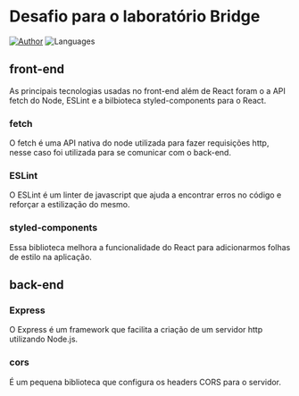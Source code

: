 # Desafio para o laboratório Bridge

<a href="https://github.com/Jackzinho" target="_blank">![Author](https://img.shields.io/badge/author-Jacks-982da6?style=flat-square)</a>
![Languages](https://img.shields.io/github/languages/count/Jackzinho/desafio-lab-bridge?color=982da6&style=flat-square)

## front-end

As principais tecnologias usadas no front-end além de React foram o a API fetch do Node, ESLint e a bilbioteca styled-components para o React.

### **fetch**
O fetch é uma API nativa do node utilizada para fazer requisições http, nesse caso foi utilizada para se comunicar com o back-end.

### **ESLint**
O ESLint é um linter de javascript que ajuda a encontrar erros no código e reforçar a estilização do mesmo.

### **styled-components**
Essa biblioteca melhora a funcionalidade do React para adicionarmos folhas de estilo na aplicação.

## back-end

### **Express**
O Express é um framework que facilita a criação de um servidor http utilizando Node.js.

### **cors**
É um pequena biblioteca que configura os headers CORS para o servidor.
